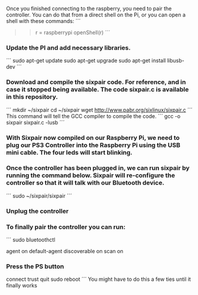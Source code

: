 Once you finished connecting to the raspberry, you need to pair the controller. You can do that from a direct shell on the Pi, or you can open a shell with these commands:
´´´
>> r = raspberrypi
>> openShell(r)
´´´
### Update the PI and add necessary libraries.
´´´
sudo apt-get update
sudo apt-get upgrade
sudo apt-get install libusb-dev
´´´
### Download and compile the sixpair code. For reference, and in case it stopped being available. The code sixpair.c is available in this repository.
´´´
mkdir ~/sixpair
cd ~/sixpair
wget http://www.pabr.org/sixlinux/sixpair.c
´´´
This command will tell the GCC compiler to compile the code.
´´´
gcc -o sixpair sixpair.c -lusb
´´´
### With Sixpair now compiled on our Raspberry Pi, we need to plug our PS3 Controller into the Raspberry Pi using the USB mini cable. The four leds will start blinking.
### Once the controller has been plugged in, we can run sixpair by running the command below. Sixpair will re-configure the controller so that it will talk with our Bluetooth device.
´´´
sudo ~/sixpair/sixpair
´´´
### Unplug the controller
### To finally pair the controller you can run:
´´´
sudo bluetoothctl

agent on
default-agent
discoverable on
scan on
### Press the PS button
connect <MAC-ADDRESS>
trust <MAC-ADDRESS>
quit
sudo reboot
´´´
You might have to do this a few ties until it finally works

